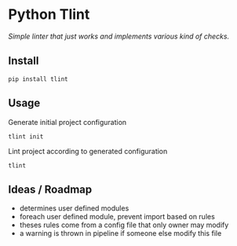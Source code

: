 # Python Tlint

*Simple linter that just works and implements various kind of checks.*

## Install

```
pip install tlint
```

## Usage

Generate initial project configuration

```
tlint init
```

Lint project according to generated configuration

```
tlint
```

## Ideas / Roadmap

- determines user defined modules
- foreach user defined module, prevent import based on rules
- theses rules come from a config file that only owner may modify
- a warning is thrown in pipeline if someone else modify this file
